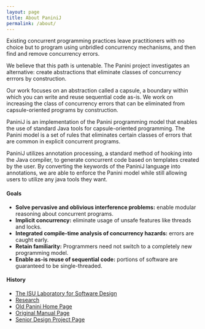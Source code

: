 ```yaml
---
layout: page
title: About PaniniJ
permalink: /about/
---
```


Existing concurrent programming practices leave practitioners with no choice but
to program using unbridled concurrency mechanisms, and then find and remove
concurrency errors.

We believe that this path is untenable. The Panini project investigates an
alternative: create abstractions that eliminate classes of concurrency errrors
by construction.

Our work focuses on an abstraction called a capsule, a boundary within which you
can write and reuse sequential code as-is. We work on increasing the class of
concurrency errors that can be eliminated from capsule-oriented programs by
construction.

PaniniJ is an implementation of the Panini programming model that enables the
use of standard Java tools for capsule-oriented programming. The Panini model is
a set of rules that eliminates certain classes of errors that are common in
explicit concurrent programs.

PaniniJ utilizes annotation processing, a standard method of hooking into the
Java compiler, to generate concurrent code based on templates created by the
user. By converting the keywords of the PaniniJ language into annotations, we
are able to enforce the Panini model while still allowing users to utilize any
java tools they want.

#### Goals

- **Solve pervasive and oblivious interference problems:** enable modular
  reasoning about concurrent programs.
- **Implicit concurrency:** eliminate usage of unsafe features like threads and
  locks.
- **Integrated compile-time analysis of concurrency hazards:** errors are caught
  early.
- **Retain familiarity:** Programmers need not switch to a completely new
  programming model.
- **Enable as-is reuse of sequential code:** portions of software are guaranteed
  to be single-threaded.


#### History

- [The ISU Laboratory for Software Design](http://design.cs.iastate.edu)
- [Research](http://design.cs.iastate.edu/projects.html#panini)
- [Old Panini Home Page](http://web.cs.iastate.edu/~panini/)
- [Original Manual Page](http://web.cs.iastate.edu/~panini/man/)
- [Senior Design Project Page](http://dec1512.sd.ece.iastate.edu/)
